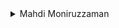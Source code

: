 <!-- Collaps -->
<details>
    <summary>Mahdi Moniruzzaman</summary>

### About me

I am mahdi. I love to explore new things. In my free time I find some thing new to learn. Now-days I am learning ***MERN Stack Development.***

</details>